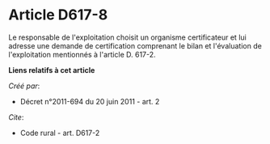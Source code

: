 # Article D617-8

Le responsable de l'exploitation choisit un organisme certificateur et lui adresse une demande de certification comprenant le
bilan et l'évaluation de l'exploitation mentionnés à l'article D. 617-2.

**Liens relatifs à cet article**

_Créé par_:

  - Décret n°2011-694 du 20 juin 2011 - art. 2

_Cite_:

  - Code rural - art. D617-2

